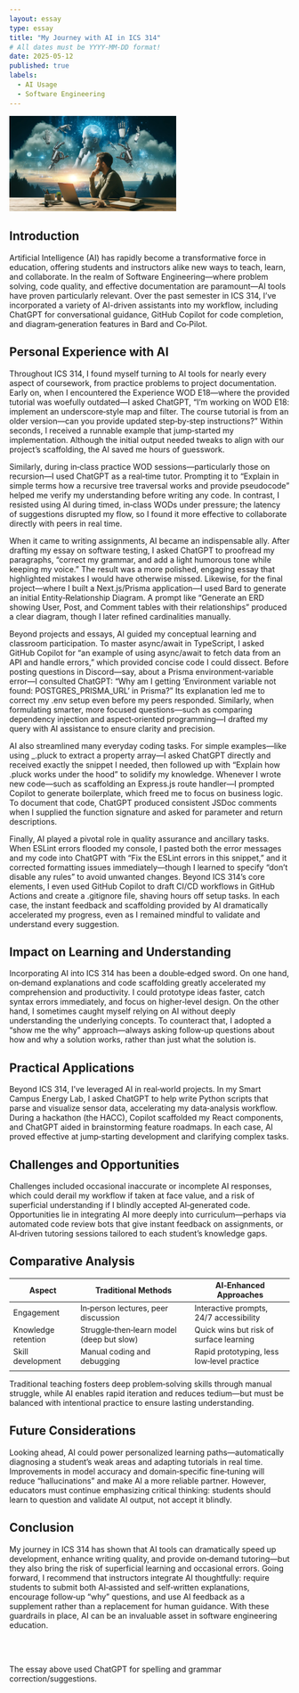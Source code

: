 ```yaml
---
layout: essay
type: essay
title: "My Journey with AI in ICS 314"
# All dates must be YYYY-MM-DD format!
date: 2025-05-12
published: true
labels:
  - AI Usage
  - Software Engineering
---
```


<img width="300px" class="rounded float-start pe-4" src="../img/use-of-ai.png">

## Introduction

Artificial Intelligence (AI) has rapidly become a transformative force in education, offering students and instructors alike new ways to teach, learn, and collaborate. In the realm of Software Engineering—where problem solving, code quality, and effective documentation are paramount—AI tools have proven particularly relevant. Over the past semester in ICS 314, I’ve incorporated a variety of AI-driven assistants into my workflow, including ChatGPT for conversational guidance, GitHub Copilot for code completion, and diagram‑generation features in Bard and Co‑Pilot.

## Personal Experience with AI

Throughout ICS 314, I found myself turning to AI tools for nearly every aspect of coursework, from practice problems to project documentation. Early on, when I encountered the Experience WOD E18—where the provided tutorial was woefully outdated—I asked ChatGPT, “I’m working on WOD E18: implement an underscore‑style map and filter. The course tutorial is from an older version—can you provide updated step‑by‑step instructions?” Within seconds, I received a runnable example that jump‑started my implementation. Although the initial output needed tweaks to align with our project’s scaffolding, the AI saved me hours of guesswork.

Similarly, during in‑class practice WOD sessions—particularly those on recursion—I used ChatGPT as a real‑time tutor. Prompting it to “Explain in simple terms how a recursive tree traversal works and provide pseudocode” helped me verify my understanding before writing any code. In contrast, I resisted using AI during timed, in‑class WODs under pressure; the latency of suggestions disrupted my flow, so I found it more effective to collaborate directly with peers in real time.

When it came to writing assignments, AI became an indispensable ally. After drafting my essay on software testing, I asked ChatGPT to proofread my paragraphs, “correct my grammar, and add a light humorous tone while keeping my voice.” The result was a more polished, engaging essay that highlighted mistakes I would have otherwise missed. Likewise, for the final project—where I built a Next.js/Prisma application—I used Bard to generate an initial Entity‑Relationship Diagram. A prompt like “Generate an ERD showing User, Post, and Comment tables with their relationships” produced a clear diagram, though I later refined cardinalities manually.

Beyond projects and essays, AI guided my conceptual learning and classroom participation. To master async/await in TypeScript, I asked GitHub Copilot for “an example of using async/await to fetch data from an API and handle errors,” which provided concise code I could dissect. Before posting questions in Discord—say, about a Prisma environment‑variable error—I consulted ChatGPT: “Why am I getting ‘Environment variable not found: POSTGRES_PRISMA_URL’ in Prisma?” Its explanation led me to correct my .env setup even before my peers responded. Similarly, when formulating smarter, more focused questions—such as comparing dependency injection and aspect‑oriented programming—I drafted my query with AI assistance to ensure clarity and precision.

AI also streamlined many everyday coding tasks. For simple examples—like using _.pluck to extract a property array—I asked ChatGPT directly and received exactly the snippet I needed, then followed up with “Explain how .pluck works under the hood” to solidify my knowledge. Whenever I wrote new code—such as scaffolding an Express.js route handler—I prompted Copilot to generate boilerplate, which freed me to focus on business logic. To document that code, ChatGPT produced consistent JSDoc comments when I supplied the function signature and asked for parameter and return descriptions.

Finally, AI played a pivotal role in quality assurance and ancillary tasks. When ESLint errors flooded my console, I pasted both the error messages and my code into ChatGPT with “Fix the ESLint errors in this snippet,” and it corrected formatting issues immediately—though I learned to specify “don’t disable any rules” to avoid unwanted changes. Beyond ICS 314’s core elements, I even used GitHub Copilot to draft CI/CD workflows in GitHub Actions and create a .gitignore file, shaving hours off setup tasks. In each case, the instant feedback and scaffolding provided by AI dramatically accelerated my progress, even as I remained mindful to validate and understand every suggestion.

## Impact on Learning and Understanding

Incorporating AI into ICS 314 has been a double‑edged sword. On one hand, on‑demand explanations and code scaffolding greatly accelerated my comprehension and productivity. I could prototype ideas faster, catch syntax errors immediately, and focus on higher‑level design. On the other hand, I sometimes caught myself relying on AI without deeply understanding the underlying concepts. To counteract that, I adopted a “show me the why” approach—always asking follow‑up questions about how and why a solution works, rather than just what the solution is.

## Practical Applications

Beyond ICS 314, I’ve leveraged AI in real‑world projects. In my Smart Campus Energy Lab, I asked ChatGPT to help write Python scripts that parse and visualize sensor data, accelerating my data‑analysis workflow. During a hackathon (the HACC), Copilot scaffolded my React components, and ChatGPT aided in brainstorming feature roadmaps. In each case, AI proved effective at jump‑starting development and clarifying complex tasks.

## Challenges and Opportunities

Challenges included occasional inaccurate or incomplete AI responses, which could derail my workflow if taken at face value, and a risk of superficial understanding if I blindly accepted AI‑generated code. Opportunities lie in integrating AI more deeply into curriculum—perhaps via automated code review bots that give instant feedback on assignments, or AI‑driven tutoring sessions tailored to each student’s knowledge gaps.

## Comparative Analysis

| Aspect                          | Traditional Methods                                   | AI‑Enhanced Approaches                     |
| ------------------------------- | ----------------------------------------------------- | ------------------------------------------ |
| Engagement                      | In‑person lectures, peer discussion                   | Interactive prompts, 24/7 accessibility    |
| Knowledge retention             | Struggle‑then‑learn model (deep but slow)             | Quick wins but risk of surface learning    |
| Skill development               | Manual coding and debugging                           | Rapid prototyping, less low‑level practice |
|                                 |                                                       |                                            |

Traditional teaching fosters deep problem‑solving skills through manual struggle, while AI enables rapid iteration and reduces tedium—but must be balanced with intentional practice to ensure lasting understanding.

## Future Considerations

Looking ahead, AI could power personalized learning paths—automatically diagnosing a student’s weak areas and adapting tutorials in real time. Improvements in model accuracy and domain‑specific fine‑tuning will reduce “hallucinations” and make AI a more reliable partner. However, educators must continue emphasizing critical thinking: students should learn to question and validate AI output, not accept it blindly.

## Conclusion

My journey in ICS 314 has shown that AI tools can dramatically speed up development, enhance writing quality, and provide on‑demand tutoring—but they also bring the risk of superficial learning and occasional errors. Going forward, I recommend that instructors integrate AI thoughtfully: require students to submit both AI‑assisted and self‑written explanations, encourage follow‑up “why” questions, and use AI feedback as a supplement rather than a replacement for human guidance. With these guardrails in place, AI can be an invaluable asset in software engineering education.

<br><br>

The essay above used ChatGPT for spelling and grammar correction/suggestions.
